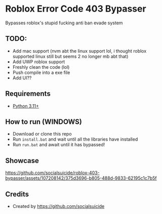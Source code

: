 # Roblox Error Code 403 Bypasser
Bypasses roblox's stupid fucking anti ban evade system

## TODO:
- Add mac support (nvm abt the linux support lol, i thought roblox supported linux still but seems 2 no longer mb abt that)
- Add UWP roblox support
- Freshly clean the code (lol)
- Push compile into a exe file
- Add UI??

## Requirements
 - [Python 3.11+](https://www.python.org/downloads/)

## How to run (WINDOWS)
- Download or clone this repo
- Run `install.bat` and wait until all the libraries have installed
- Run `run.bat` and await until it has bypassed!

## Showcase
https://github.com/socialsuicide/roblox-403-bypasser/assets/107208142/375d3696-b805-488d-9833-62195c1c7b5f

## Credits
- Created by https://github.com/socialsuicide
